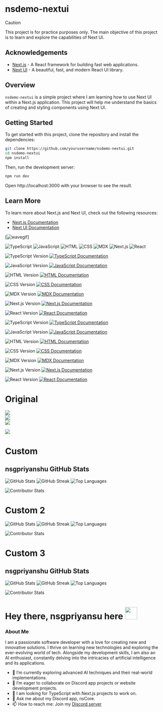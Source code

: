 # nsdemo-nextui

> [!CAUTION]
> This project is for practice purposes only. The main objective of this project is to learn and explore the capabilities of Next UI.

## Acknowledgements

- [Next.js](https://nextjs.org) - A React framework for building fast web applications.
- [Next UI](https://nextui.org) - A beautiful, fast, and modern React UI library.

## Overview

`nsdemo-nextui` is a simple project where I am learning how to use Next UI within a Next.js application. This project will help me understand the basics of creating and styling components using Next UI.

## Getting Started

To get started with this project, clone the repository and install the dependencies:

```bash
git clone https://github.com/yourusername/nsdemo-nextui.git
cd nsdemo-nextui
npm install
```

Then, run the development server:

```bash
npm run dev
```

Open http://localhost:3000 with your browser to see the result.

## Learn More

To learn more about Next.js and Next UI, check out the following resources:

- [Next.js Documentation](https://nextjs.org/docs)
- [Next UI Documentation](https://nextui.org/docs)


[![wavegif](https://cdn3.emoji.gg/emojis/wavegif_1860.gif)]


![TypeScript](https://img.shields.io/badge/TypeScript-%23007ACC.svg?style=for-the-badge&logo=typescript&logoColor=white)
![JavaScript](https://img.shields.io/badge/JavaScript-%23F7DF1E.svg?style=for-the-badge&logo=javascript&logoColor=black)
![HTML](https://img.shields.io/badge/HTML-%23E34F26.svg?style=for-the-badge&logo=html5&logoColor=white)
![CSS](https://img.shields.io/badge/CSS-%231572B6.svg?style=for-the-badge&logo=css3&logoColor=white)
![MDX](https://img.shields.io/badge/MDX-%23F9AC00.svg?style=for-the-badge&logo=mdx&logoColor=white)
![Next.js](https://img.shields.io/badge/Next.js-%23000000.svg?style=for-the-badge&logo=next.js&logoColor=white)
![React](https://img.shields.io/badge/React-%2361DAFB.svg?style=for-the-badge&logo=react&logoColor=black)

![TypeScript Version](https://img.shields.io/npm/v/typescript?color=007ACC&label=TypeScript&logo=typescript&logoColor=white)
[![TypeScript Documentation](https://img.shields.io/badge/Documentation-Typescript-blue?style=flat&logo=typescript)](https://www.typescriptlang.org/docs/)

![JavaScript Version](https://img.shields.io/npm/v/javascript?color=F7DF1E&label=JavaScript&logo=javascript&logoColor=black)
[![JavaScript Documentation](https://img.shields.io/badge/Documentation-JavaScript-yellow?style=flat&logo=javascript)](https://developer.mozilla.org/en-US/docs/Web/JavaScript)

![HTML Version](https://img.shields.io/npm/v/html?color=E34F26&label=HTML&logo=html5&logoColor=white)
[![HTML Documentation](https://img.shields.io/badge/Documentation-HTML-orange?style=flat&logo=html5)](https://developer.mozilla.org/en-US/docs/Web/HTML)

![CSS Version](https://img.shields.io/npm/v/css?color=1572B6&label=CSS&logo=css3&logoColor=white)
[![CSS Documentation](https://img.shields.io/badge/Documentation-CSS-blue?style=flat&logo=css3)](https://developer.mozilla.org/en-US/docs/Web/CSS)

![MDX Version](https://img.shields.io/npm/v/mdx?color=F9AC00&label=MDX&logo=mdx&logoColor=white)
[![MDX Documentation](https://img.shields.io/badge/Documentation-MDX-yellow?style=flat&logo=mdx)](https://mdxjs.com/)

![Next.js Version](https://img.shields.io/npm/v/next?color=000000&label=Next.js&logo=next.js&logoColor=white)
[![Next.js Documentation](https://img.shields.io/badge/Documentation-Next.js-black?style=flat&logo=next.js)](https://nextjs.org/docs)

![React Version](https://img.shields.io/npm/v/react?color=61DAFB&label=React&logo=react&logoColor=black)
[![React Documentation](https://img.shields.io/badge/Documentation-React-blue?style=flat&logo=react)](https://reactjs.org/docs/getting-started.html)

![TypeScript Version](https://img.shields.io/npm/v/typescript?color=#007aff&label=TypeScript&logo=typescript&logoColor=white)
[![TypeScript Documentation](https://img.shields.io/badge/Documentation-Typescript-%23007aff?style=flat&logo=typescript)](https://www.typescriptlang.org/docs/)

![JavaScript Version](https://img.shields.io/npm/v/javascript?color=#ffcc00&label=JavaScript&logo=javascript&logoColor=black)
[![JavaScript Documentation](https://img.shields.io/badge/Documentation-JavaScript-%23ffcc00?style=flat&logo=javascript)](https://developer.mozilla.org/en-US/docs/Web/JavaScript)

![HTML Version](https://img.shields.io/npm/v/html?color=#e34f26&label=HTML&logo=html5&logoColor=white)
[![HTML Documentation](https://img.shields.io/badge/Documentation-HTML-%23e34f26?style=flat&logo=html5)](https://developer.mozilla.org/en-US/docs/Web/HTML)

![CSS Version](https://img.shields.io/npm/v/css?color=#1572b6&label=CSS&logo=css3&logoColor=white)
[![CSS Documentation](https://img.shields.io/badge/Documentation-CSS-%231572b6?style=flat&logo=css3)](https://developer.mozilla.org/en-US/docs/Web/CSS)

![MDX Version](https://img.shields.io/npm/v/mdx?color=#ffac00&label=MDX&logo=mdx&logoColor=white)
[![MDX Documentation](https://img.shields.io/badge/Documentation-MDX-%23ffac00?style=flat&logo=mdx)](https://mdxjs.com/)

![Next.js Version](https://img.shields.io/npm/v/next?color=#1c1c1e&label=Next.js&logo=next.js&logoColor=white)
[![Next.js Documentation](https://img.shields.io/badge/Documentation-Next.js-%231c1c1e?style=flat&logo=next.js)](https://nextjs.org/docs)

![React Version](https://img.shields.io/npm/v/react?color=#61dafb&label=React&logo=react&logoColor=black)
[![React Documentation](https://img.shields.io/badge/Documentation-React-%2361dafb?style=flat&logo=react)](https://reactjs.org/docs/getting-started.html)

# Original 

![](https://github-readme-stats.vercel.app/api?username=nsgpriyanshu&theme=github_dark&hide_border=true&include_all_commits=false&count_private=false)<br/>
![](https://github-readme-streak-stats.herokuapp.com/?user=nsgpriyanshu&theme=github_dark&hide_border=true)<br/>
![](https://github-readme-stats.vercel.app/api/top-langs/?username=nsgpriyanshu&theme=github_dark&hide_border=true&include_all_commits=false&count_private=false&layout=compact)

![](https://github-contributor-stats.vercel.app/api?username=nsgpriyanshu&limit=5&theme=github_dark&combine_all_yearly_contributions=true)

<!-- Proudly created with GPRM ( https://gprm.itsvg.in ) -->


# Custom 

## nsgpriyanshu GitHub Stats

![GitHub Stats](https://github-readme-stats.vercel.app/api?username=nsgpriyanshu&hide_border=false&include_all_commits=false&count_private=false&title_color=ffffff&text_color=ffffff&bg_color=00000000&border_color=f10a0a&border_radius=7.5%25)
![GitHub Streak](https://github-readme-streak-stats.herokuapp.com/?user=nsgpriyanshu&hide_border=false&ring=f10a0a&fire=f10a0a&currStreakLabel=f10a0a&background=00000000&border=f10a0a&stroke=f10a0a&hide_stars=true&dates=ffffff&sideNums=f10a0a&border_radius=7.5%25&stroke=f10a0a&currStreakNum=f10a0a)
![Top Languages](https://github-readme-stats.vercel.app/api/top-langs/?username=nsgpriyanshu&hide_border=false&layout=compact&langs_count=10&title_color=ffffff&text_color=ffffff&bg_color=00000000&border_color=f10a0a&border_radius=7.5%25)

![Contributor Stats](https://github-contributor-stats.vercel.app/api?username=nsgpriyanshu&limit=5&theme=github_dark&combine_all_yearly_contributions=true&hide_border=false&border_radius=7.5%25&title_color=ffffff&text_color=f10a0a)

<!-- Proudly created with GPRM (https://gprm.itsvg.in) -->

# Custom 2

![GitHub Stats](https://github-readme-stats.vercel.app/api?username=nsgpriyanshu&hide_border=false&include_all_commits=false&count_private=false&title_color=ffffff&text_color=ffffff&bg_color=00000000&border_color=f10a0a&border_radius=7.5%25)
![GitHub Streak](https://github-readme-streak-stats.herokuapp.com/?user=nsgpriyanshu&hide_border=false&ring=ff3b30&fire=ff3b30&currStreakLabel=ff3b30&background=00000000&border=ff3b30&stroke=ff3b30&hide_stars=true&dates=ffffff&sideNums=ff3b30&border_radius=7.5%25&stroke=ff3b30&currStreakNum=ff3b30)
![Top Languages](https://github-readme-stats.vercel.app/api/top-langs/?username=nsgpriyanshu&hide_border=false&layout=compact&langs_count=10&title_color=ffffff&text_color=ffffff&bg_color=00000000&border_color=f10a0a&border_radius=7.5%25)

![Contributor Stats](https://github-contributor-stats.vercel.app/api?username=nsgpriyanshu&limit=5&theme=github_dark&combine_all_yearly_contributions=true&hide_border=false&border_radius=7.5%25&title_color=ffffff&text_color=ff3b30)

<!-- Proudly created with GPRM (https://gprm.itsvg.in) -->

# Custom 3

## nsgpriyanshu GitHub Stats

![GitHub Stats](https://github-readme-stats.vercel.app/api?username=nsgpriyanshu&hide_border=false&include_all_commits=false&count_private=false&title_color=COLORS.blue&text_color=COLORS.lightGrayMid&bg_color=COLORS.darkGray&border_color=COLORS.red&border_radius=7.5%25)
![GitHub Streak](https://github-readme-streak-stats.herokuapp.com/?user=nsgpriyanshu&hide_border=false&ring=COLORS.red&fire=COLORS.red&currStreakLabel=COLORS.red&background=COLORS.darkGray&border=COLORS.red&stroke=COLORS.red&hide_stars=true&dates=COLORS.lightGray&sideNums=COLORS.red&border_radius=7.5%25&stroke=COLORS.red&currStreakNum=COLORS.red)
![Top Languages](https://github-readme-stats.vercel.app/api/top-langs/?username=nsgpriyanshu&hide_border=false&layout=compact&langs_count=10&title_color=COLORS.blue&text_color=COLORS.lightGrayMid&bg_color=COLORS.darkGray&border_color=COLORS.red&border_radius=7.5%25)

![Contributor Stats](https://github-contributor-stats.vercel.app/api?username=nsgpriyanshu&limit=5&theme=github_dark&combine_all_yearly_contributions=true&hide_border=false&border_radius=7.5%25&title_color=COLORS.blue&text_color=COLORS.red)

<!-- Proudly created with GPRM (https://gprm.itsvg.in) -->



# Hey there, nsgpriyansu here <img src="https://cdn3.emoji.gg/emojis/wavegif_1860.gif" width="40px" height="40px">

### About Me
I am a passionate software developer with a love for creating new and innovative solutions. I thrive on learning new technologies and exploring the ever-evolving world of tech. Alongside my development skills, I am also an AI enthusiast, constantly delving into the intricacies of artificial intelligence and its applications.

- 🌱 I’m currently exploring advanced AI techniques and their real-world implementations.
- 👯 I’m eager to collaborate on Discord app projects or website development projects.
- 🚀 I am looking for TypeScript with Next.js projects to work on.
- 💬 Ask me about my Discord app, nsCore.
- 📫 How to reach me: Join my [Discord server](https://discord.gg/vRXgWaar2G)

